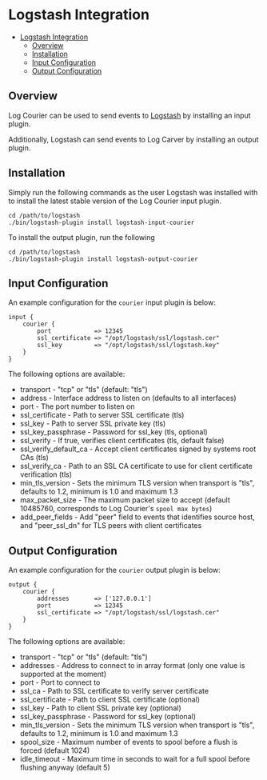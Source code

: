 # Logstash Integration

- [Logstash Integration](#logstash-integration)
  - [Overview](#overview)
  - [Installation](#installation)
  - [Input Configuration](#input-configuration)
  - [Output Configuration](#output-configuration)

## Overview

Log Courier can be used to send events to [Logstash](http://logstash.net) by installing an input plugin.

Additionally, Logstash can send events to Log Carver by installing an output plugin.

## Installation

Simply run the following commands as the user Logstash was installed with to install the latest stable version of the Log Courier input plugin.

    cd /path/to/logstash
    ./bin/logstash-plugin install logstash-input-courier

To install the output plugin, run the following

    cd /path/to/logstash
    ./bin/logstash-plugin install logstash-output-courier

## Input Configuration

An example configuration for the `courier` input plugin is below:

    input {
        courier {
            port            => 12345
            ssl_certificate => "/opt/logstash/ssl/logstash.cer"
            ssl_key         => "/opt/logstash/ssl/logstash.key"
        }
    }

The following options are available:

- transport - "tcp" or "tls" (default: "tls")
- address - Interface address to listen on (defaults to all interfaces)
- port - The port number to listen on
- ssl_certificate - Path to server SSL certificate (tls)
- ssl_key - Path to server SSL private key (tls)
- ssl_key_passphrase - Password for ssl_key (tls, optional)
- ssl_verify - If true, verifies client certificates (tls, default false)
- ssl_verify_default_ca - Accept client certificates signed by systems root CAs (tls)
- ssl_verify_ca - Path to an SSL CA certificate to use for client certificate verification (tls)
- min_tls_version - Sets the minimum TLS version when transport is "tls", defaults to 1.2, minimum is 1.0 and maximum 1.3
- max_packet_size - The maximum packet size to accept (default 10485760, corresponds to Log Courier's `spool max bytes`)
- add_peer_fields - Add "peer" field to events that identifies source host, and "peer_ssl_dn" for TLS peers with client certificates

## Output Configuration

An example configuration for the `courier` output plugin is below:

    output {
        courier {
            addresses       => ['127.0.0.1']
            port            => 12345
            ssl_certificate => "/opt/logstash/ssl/logstash.cer"
        }
    }

The following options are available:

- transport - "tcp" or "tls" (default: "tls")
- addresses - Address to connect to in array format (only one value is supported at the moment)
- port - Port to connect to
- ssl_ca - Path to SSL certificate to verify server certificate
- ssl_certificate - Path to client SSL certificate (optional)
- ssl_key - Path to client SSL private key (optional)
- ssl_key_passphrase - Password for ssl_key (optional)
- min_tls_version - Sets the minimum TLS version when transport is "tls", defaults to 1.2, minimum is 1.0 and maximum 1.3
- spool_size - Maximum number of events to spool before a flush is forced (default 1024)
- idle_timeout - Maximum time in seconds to wait for a full spool before flushing anyway (default 5)
